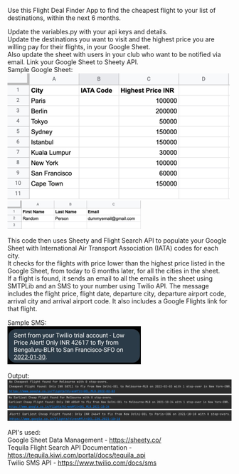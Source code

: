 Use this Flight Deal Finder App to find the cheapest flight to your list of destinations, within the next 6 months.

Update the variables.py with your api keys and details.     
Update the destinations you want to visit and the highest price you are willing pay for their flights, in your Google Sheet.  
Also update the sheet with users in your club who want to be notified via email. Link your Google Sheet to Sheety API.   
Sample Google Sheet:        
![img_2.png](img_2.png)         
![img_3.png](img_3.png)         

This code then uses Sheety and Flight Search API to populate your Google Sheet with International Air Transport Association (IATA) codes for each city.      
It checks for the flights with price lower than the highest price listed in the Google Sheet, from today to 6 months later, for all the cities in the sheet.  
If a flight is found, it sends an email to all the emails in the sheet using SMTPLib and an SMS to your number using Twilio API.
The message includes the flight price, flight date, departure city, departure airport code, arrival city and arrival airport code. It also includes a Google Flights link for that flight.           

Sample SMS:     
![img_1.png](img_1.png)           
        
Output:         
![img_4.png](img_4.png)         
![img_5.png](img_5.png)         
![img_6.png](img_6.png)         
        
API's used:     
Google Sheet Data Management - https://sheety.co/   
Tequila Flight Search API Documentation - https://tequila.kiwi.com/portal/docs/tequila_api      
Twilio SMS API - https://www.twilio.com/docs/sms        

